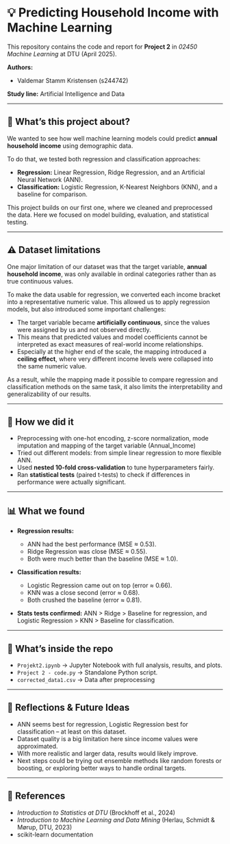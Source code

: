 # 💡 Predicting Household Income with Machine Learning  

This repository contains the code and report for **Project 2** in *02450 Machine Learning* at DTU (April 2025).  

**Authors:**  
- Valdemar Stamm Kristensen (s244742)  

**Study line:** Artificial Intelligence and Data  

---

## 📌 What’s this project about?  
We wanted to see how well machine learning models could predict **annual household income** using demographic data.  

To do that, we tested both regression and classification approaches:  
- **Regression:** Linear Regression, Ridge Regression, and an Artificial Neural Network (ANN).  
- **Classification:** Logistic Regression, K-Nearest Neighbors (KNN), and a baseline for comparison.  

This project builds on our first one, where we cleaned and preprocessed the data. Here we focused on model building, evaluation, and statistical testing.  

---

## ⚠️ Dataset limitations  
One major limitation of our dataset was that the target variable, **annual household income**, was only available in ordinal categories rather than as true continuous values.  

To make the data usable for regression, we converted each income bracket into a representative numeric value. This allowed us to apply regression models, but also introduced some important challenges:  
- The target variable became **artificially continuous**, since the values were assigned by us and not observed directly.  
- This means that predicted values and model coefficients cannot be interpreted as exact measures of real-world income relationships.  
- Especially at the higher end of the scale, the mapping introduced a **ceiling effect**, where very different income levels were collapsed into the same numeric value.  

As a result, while the mapping made it possible to compare regression and classification methods on the same task, it also limits the interpretability and generalizability of our results.    

---

## 🧠 How we did it  
- Preprocessing with one-hot encoding, z-score normalization, mode imputation and mapping of the target variable (Annual_Income)
- Tried out different models: from simple linear regression to more flexible ANN.  
- Used **nested 10-fold cross-validation** to tune hyperparameters fairly.  
- Ran **statistical tests** (paired t-tests) to check if differences in performance were actually significant.  

---

## 📊 What we found  
- **Regression results:**  
  - ANN had the best performance (MSE ≈ 0.53).  
  - Ridge Regression was close (MSE ≈ 0.55).  
  - Both were much better than the baseline (MSE ≈ 1.0).  

- **Classification results:**  
  - Logistic Regression came out on top (error ≈ 0.66).  
  - KNN was a close second (error ≈ 0.68).  
  - Both crushed the baseline (error ≈ 0.81).  

- **Stats tests confirmed:** ANN > Ridge > Baseline for regression, and Logistic Regression > KNN > Baseline for classification.  

---

## 📂 What’s inside the repo  
- `Projekt2.ipynb` → Jupyter Notebook with full analysis, results, and plots.  
- `Project 2 - code.py` → Standalone Python script.
- `corrected_data1.csv` → Data after preprocessing
---

## 🔮 Reflections & Future Ideas  
- ANN seems best for regression, Logistic Regression best for classification – at least on this dataset.  
- Dataset quality is a big limitation here since income values were approximated.  
- With more realistic and larger data, results would likely improve.  
- Next steps could be trying out ensemble methods like random forests or boosting, or exploring better ways to handle ordinal targets.  

---

## 📖 References  
- *Introduction to Statistics at DTU* (Brockhoff et al., 2024)  
- *Introduction to Machine Learning and Data Mining* (Herlau, Schmidt & Mørup, DTU, 2023)   
- scikit-learn documentation  
